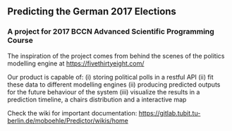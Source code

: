## Predicting the German 2017 Elections
### A project for 2017 BCCN Advanced Scientific Programming Course

The inspiration of the project comes from behind the scenes of
the politics modelling engine at https://fivethirtyeight.com/

Our product is capable of:
    (i) storing political polls in a restful API
    (ii) fit these data to different modelling engines
    (ii) producing predicted outputs for the future behaviour of the system
    (iii) visualize the results in a prediction timeline, a chairs distribution
          and a interactive map
          
Check the wiki for important documentation: 
https://gitlab.tubit.tu-berlin.de/moboehle/Predictor/wikis/home
